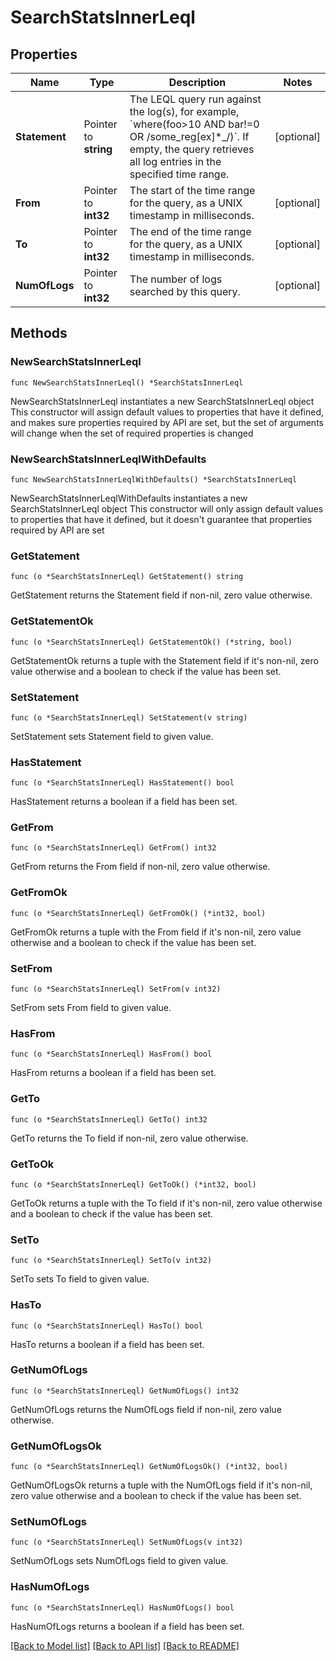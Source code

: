 # SearchStatsInnerLeql

## Properties

Name | Type | Description | Notes
------------ | ------------- | ------------- | -------------
**Statement** | Pointer to **string** | The LEQL query run against the log(s), for example, &#x60;where(foo&gt;10 AND bar!&#x3D;0 OR /some_reg[ex]*_/)&#x60;. If empty, the query retrieves all log entries in the specified time range. | [optional] 
**From** | Pointer to **int32** | The start of the time range for the query, as a UNIX timestamp in milliseconds. | [optional] 
**To** | Pointer to **int32** | The end of the time range for the query, as a UNIX timestamp in milliseconds. | [optional] 
**NumOfLogs** | Pointer to **int32** | The number of logs searched by this query. | [optional] 

## Methods

### NewSearchStatsInnerLeql

`func NewSearchStatsInnerLeql() *SearchStatsInnerLeql`

NewSearchStatsInnerLeql instantiates a new SearchStatsInnerLeql object
This constructor will assign default values to properties that have it defined,
and makes sure properties required by API are set, but the set of arguments
will change when the set of required properties is changed

### NewSearchStatsInnerLeqlWithDefaults

`func NewSearchStatsInnerLeqlWithDefaults() *SearchStatsInnerLeql`

NewSearchStatsInnerLeqlWithDefaults instantiates a new SearchStatsInnerLeql object
This constructor will only assign default values to properties that have it defined,
but it doesn't guarantee that properties required by API are set

### GetStatement

`func (o *SearchStatsInnerLeql) GetStatement() string`

GetStatement returns the Statement field if non-nil, zero value otherwise.

### GetStatementOk

`func (o *SearchStatsInnerLeql) GetStatementOk() (*string, bool)`

GetStatementOk returns a tuple with the Statement field if it's non-nil, zero value otherwise
and a boolean to check if the value has been set.

### SetStatement

`func (o *SearchStatsInnerLeql) SetStatement(v string)`

SetStatement sets Statement field to given value.

### HasStatement

`func (o *SearchStatsInnerLeql) HasStatement() bool`

HasStatement returns a boolean if a field has been set.

### GetFrom

`func (o *SearchStatsInnerLeql) GetFrom() int32`

GetFrom returns the From field if non-nil, zero value otherwise.

### GetFromOk

`func (o *SearchStatsInnerLeql) GetFromOk() (*int32, bool)`

GetFromOk returns a tuple with the From field if it's non-nil, zero value otherwise
and a boolean to check if the value has been set.

### SetFrom

`func (o *SearchStatsInnerLeql) SetFrom(v int32)`

SetFrom sets From field to given value.

### HasFrom

`func (o *SearchStatsInnerLeql) HasFrom() bool`

HasFrom returns a boolean if a field has been set.

### GetTo

`func (o *SearchStatsInnerLeql) GetTo() int32`

GetTo returns the To field if non-nil, zero value otherwise.

### GetToOk

`func (o *SearchStatsInnerLeql) GetToOk() (*int32, bool)`

GetToOk returns a tuple with the To field if it's non-nil, zero value otherwise
and a boolean to check if the value has been set.

### SetTo

`func (o *SearchStatsInnerLeql) SetTo(v int32)`

SetTo sets To field to given value.

### HasTo

`func (o *SearchStatsInnerLeql) HasTo() bool`

HasTo returns a boolean if a field has been set.

### GetNumOfLogs

`func (o *SearchStatsInnerLeql) GetNumOfLogs() int32`

GetNumOfLogs returns the NumOfLogs field if non-nil, zero value otherwise.

### GetNumOfLogsOk

`func (o *SearchStatsInnerLeql) GetNumOfLogsOk() (*int32, bool)`

GetNumOfLogsOk returns a tuple with the NumOfLogs field if it's non-nil, zero value otherwise
and a boolean to check if the value has been set.

### SetNumOfLogs

`func (o *SearchStatsInnerLeql) SetNumOfLogs(v int32)`

SetNumOfLogs sets NumOfLogs field to given value.

### HasNumOfLogs

`func (o *SearchStatsInnerLeql) HasNumOfLogs() bool`

HasNumOfLogs returns a boolean if a field has been set.


[[Back to Model list]](../README.md#documentation-for-models) [[Back to API list]](../README.md#documentation-for-api-endpoints) [[Back to README]](../README.md)


